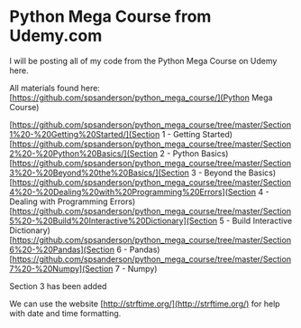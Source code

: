# Python Mega Course from Udemy.com
I will be posting all of my code from the Python Mega Course on Udemy here.

All materials found here: 
[https://github.com/spsanderson/python_mega_course/](Python Mega Course)

[https://github.com/spsanderson/python_mega_course/tree/master/Section1%20-%20Getting%20Started/](Section 1 - Getting Started)
[https://github.com/spsanderson/python_mega_course/tree/master/Section2%20-%20Python%20Basics/](Section 2 - Python Basics)
[https://github.com/spsanderson/python_mega_course/tree/master/Section3%20-%20Beyond%20the%20Basics/](Section 3 - Beyond the Basics)[https://github.com/spsanderson/python_mega_course/tree/master/Section4%20-%20Dealing%20with%20Programming%20Errors](Section 4 - Dealing with Programming Errors)[https://github.com/spsanderson/python_mega_course/tree/master/Section5%20-%20Build%20Interactive%20Dictionary](Section 5 - Build Interactive Dictionary)
[https://github.com/spsanderson/python_mega_course/tree/master/Section6%20-%20Pandas](Section 6 - Pandas)
[https://github.com/spsanderson/python_mega_course/tree/master/Section7%20-%20Numpy](Section 7 - Numpy)

Section 3 has been added

We can use the website [http://strftime.org/](http://strftime.org/) for help with date and time formatting.